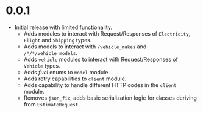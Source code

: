# 0.0.1

- Initial release with limited functionality.
    - Adds modules to interact with Request/Responses of `Electricity`, `Flight` and `Shipping` types.
    - Adds models to interact with `/vehicle_makes` and `/*/*/vehicle_models`.
    - Adds `vehicle` modules to interact with Request/Responses of `Vehicle` types.
    - Adds _fuel_ enums to `model` module.
    - Adds retry capabilities to `client` module.
    - Adds capability to handle different HTTP codes in the `client` module.
    - Removes `json_fix`, adds basic serialization logic for classes deriving from `EstimateRequest`.
